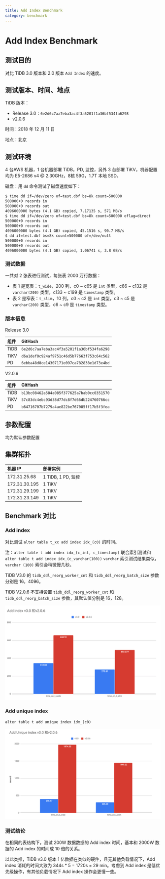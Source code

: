 ```yaml
---
title: Add Index Benchmark
category: benchmark
---
```


# Add Index Benchmark

## 测试目的

对比 TiDB 3.0 版本和 2.0 版本 `Add Index` 的速度。

## 测试版本、时间、地点

TiDB 版本：

- Release 3.0：`6e2d6c7aa7eba3ac4f3a5201f1a36bf534fa6298`
- v2.0.6

时间：2018 年 12 月 11 日

地点：北京

## 测试环境

4 台AWS 机器，1 台机器部署 TiDB，PD, 监控，另外 3 台部署 TiKV，机器配置均为 E5-2686 v4 @ 2.30GHz，8核 59G，1.7T 本地 SSD。

磁盘：用 `dd` 命令测试了磁盘速度如下：

```shell
$ time dd if=/dev/zero of=test.dbf bs=8k count=500000
500000+0 records in
500000+0 records out
4096000000 bytes (4.1 GB) copied, 7.17135 s, 571 MB/s
$ time dd if=/dev/zero of=test.dbf bs=8k count=500000 oflag=direct
500000+0 records in
500000+0 records out
4096000000 bytes (4.1 GB) copied, 45.1516 s, 90.7 MB/s
$ dd if=test.dbf bs=8k count=500000 of=/dev/null
500000+0 records in
500000+0 records out
4096000000 bytes (4.1 GB) copied, 1.06741 s, 3.8 GB/s
```

### 测试数据

一共对 2 张表进行测试，每张表 2000 万行数据：

- 表 1 是宽表：`t_wide`，200 列，c0 ~ c65 是 `int` 类型，c66 ~ c132 是 `varchar(200)` 类型，c133 ~ c199 是 `timestamp` 类型。
- 表 2 是窄表：`t_slim`，10 列，c0 ~ c2 是 `int` 类型，c3 ~ c5 是 `varchar(200)` 类型，c6 ~ c9 是 `timestamp` 类型。

### 版本信息

Release 3.0

| 组件  |                  GitHash                   |
| :--- | :---------------------------------------- |
| TiDB  | `6e2d6c7aa7eba3ac4f3a5201f1a36bf534fa6298` |
| TiKV  | `d6a1def0c924af9751c46d5b77663f753c64c562` |
|  PD   | `6ebba48d8ce14307171e097ca782838e1d73e4bd` |

V2.0.6

| 组件  |                  GitHash                   |
| :--- | :---------------------------------------- |
| TiDB  | `b13bc08462a584a085f377625a7bab0cc0351570` |
| TiKV  | `57c83dc4ebc93d38d77dc8f7d66db224760766cc` |
|  PD   | `b64716707b7279a4ae822be767085ff17b5f3fea` |

## 参数配置

均为默认参数配置

## 集群拓扑

| 机器 IP       | 部署实例                |
| :------------ | :---------------------- |
| 172.31.25.68  | 1 TiDB,  1 PD, 监控 |
| 172.31.30.195 | 1 TiKV                |
| 172.31.29.199 | 1 TiKV                |
| 172.31.23.149 | 1 TiKV                |

## Benchmark 对比

### Add index

对比测试 `alter table t_xx add index idx_(c0)` 的时间。

注：`alter table t add index idx_(c_int, c_timestamp)` 联合索引测试和 `alter table t add index idx_(c_varchar(100))` `varchar` 索引测试结果类似，`varchar (100)` 索引会稍微慢几秒。

TiDB V3.0 的 `tidb_ddl_reorg_worker_cnt` 和 `tidb_ddl_reorg_batch_size` 参数分别是 16，4096。

TiDB V2.0.6 不支持设置 `tidb_ddl_reorg_worker_cnt` 和 `tidb_ddl_reorg_batch_size` 参数，其默认值分别是 16，128。

![add-index-best-practices-01](/media/add-index-best-practices-01.png)

### Add unique index

`alter table t add unique index idx_(c0)`

![add-index-best-practices-02](/media/add-index-best-practices-02.png)

### 测试结论

在相同的表结构下，测试 200W 数据数据的 Add index 时间，基本和 2000W 数据的 Add index 的时间成 10 倍的关系。

以此类推，TiDB v3.0 版本 1 亿数据在类似的硬件，且无其他负载情况下，Add index 消耗的时间大致为 344s * 5 = 1720s = 29 min。考虑到 Add index 是低优先级操作，有其他负载情况下 Add index 操作会更慢一些。
